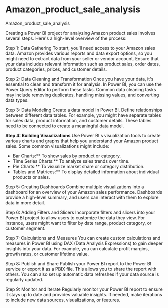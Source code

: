 # Amazon_product_sale_analysis
Amazon_product_sale_analysis

Creating a Power BI project for analyzing Amazon product sales involves several steps. Here's a high-level overview of the process:

Step 1: Data Gathering
To start, you'll need access to your Amazon sales data. Amazon provides various reports and data export options, so you might need to extract data from your seller or vendor account. Ensure that your data includes relevant information such as product sales, order dates, product categories, prices, and customer details.

Step 2: Data Cleaning and Transformation
Once you have your data, it's essential to clean and transform it for analysis. In Power BI, you can use the Power Query Editor to perform these tasks. Common data cleaning tasks may include removing duplicates, handling missing values, and converting data types.

Step 3: Data Modeling
Create a data model in Power BI. Define relationships between different data tables. For example, you might have separate tables for sales data, product information, and customer details. These tables need to be connected to create a meaningful data model.

**Step 4: Building Visualizations**
Use Power BI's visualization tools to create various charts and graphs that help you understand your Amazon product sales. Some common visualizations might include:
- Bar Charts:** To show sales by product or category.
- Time Series Charts:** To analyze sales trends over time.
- Pie Charts:** To visualize market share or category distribution.
- Tables and Matrices:** To display detailed information about individual products or sales.

Step 5: Creating Dashboards
Combine multiple visualizations into a dashboard for an overview of your Amazon sales performance. Dashboards provide a high-level summary, and users can interact with them to explore data in more detail.

Step 6: Adding Filters and Slicers
Incorporate filters and slicers into your Power BI project to allow users to customize the data they view. For instance, users might want to filter by date range, product category, or customer segment.

Step 7: Calculations and Measures
You can create custom calculations and measures in Power BI using DAX (Data Analysis Expressions) to gain deeper insights into your data. For example, you can calculate profit margins, growth rates, or customer lifetime value.

Step 8: Publish and Share
Publish your Power BI report to the Power BI service or export it as a PBIX file. This allows you to share the report with others. You can also set up automatic data refreshes if your data source is regularly updated.

Step 9: Monitor and Iterate
Regularly monitor your Power BI report to ensure it stays up to date and provides valuable insights. If needed, make iterations to include new data sources, visualizations, or features.


